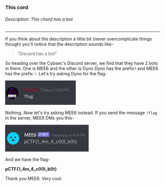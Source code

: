 ### This cord
###### Description: This chord has a bot

---
If you think about the description a little bit (never overcomplicate things though) you'll notice that the description sounds like- 
> "Discord has a bot"

So heading over the Cybsec's Discord server, we find that they have 2 bots in there. One is MEE6 and the other is Dyno
Dyno has the prefix`?` and MEE6 has the prefix `!`.
Let's try asking Dyno for the flag-

![](./images/ss1.png)

Nothing. Now let's try asking MEE6 instead. If you send the message `!flag` in the server, MEE6 DMs you this-

![](./images/ss2.png)

And we have the flag-

**pCTF{1_4m_4_c00l_b0t}**

Thank you MEE6. Very cool.
